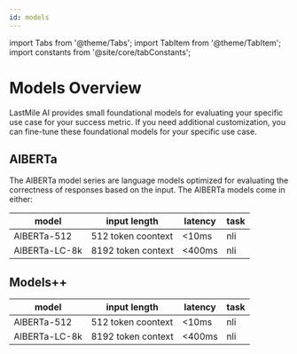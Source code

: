 ```yaml
---
id: models
---
```


import Tabs from '@theme/Tabs';
import TabItem from '@theme/TabItem';
import constants from '@site/core/tabConstants';

# Models Overview

LastMile AI provides small foundational models for evaluating your specific use case for your success metric. If you need additional customization, you can fine-tune these foundational models for your specific use case.

## AlBERTa

The AlBERTa model series are language models optimized for evaluating the correctness of responses based on the input. The AlBERTa models come in either:

| model | input length | latency | task |
| --- | --- | --- | --- |
| AlBERTa-512 | 512 token coontext | &lt;10ms | nli |
| AlBERTa-LC-8k | 8192 token context | &lt;400ms | nli |

## Models++

| model | input length | latency | task |
| --- | --- | --- | --- |
| AlBERTa-512 | 512 token coontext | &lt;10ms | nli |
| AlBERTa-LC-8k | 8192 token context | &lt;400ms | nli |

## 